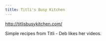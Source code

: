 ```yaml
---
title: Titli's Busy Kitchen
---
```

http://titlisbusykitchen.com/

Simple recipes from Titli - Deb likes her videos.

